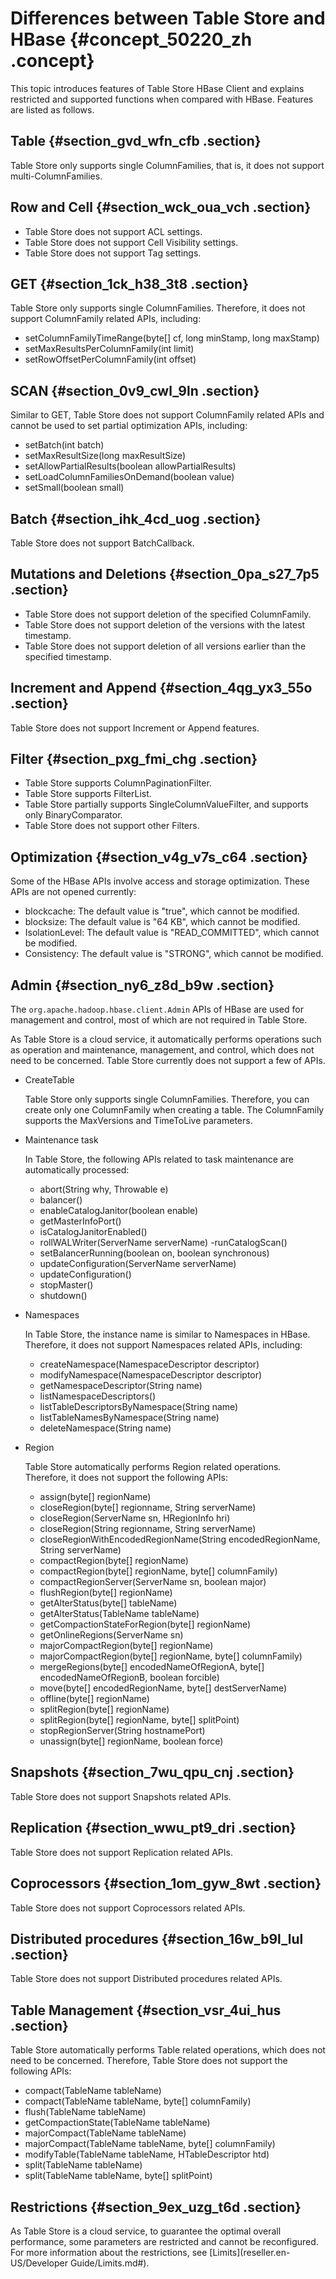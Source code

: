 # Differences between Table Store and HBase {#concept_50220_zh .concept}

This topic introduces features of Table Store HBase Client and explains restricted and supported functions when compared with HBase. Features are listed as follows.

## Table {#section_gvd_wfn_cfb .section}

Table Store only supports single ColumnFamilies, that is, it does not support multi-ColumnFamilies.

## Row and Cell {#section_wck_oua_vch .section}

-   Table Store does not support ACL settings.
-   Table Store does not support Cell Visibility settings.
-   Table Store does not support Tag settings.

## GET {#section_1ck_h38_3t8 .section}

Table Store only supports single ColumnFamilies. Therefore, it does not support ColumnFamily related APIs, including:

-   setColumnFamilyTimeRange\(byte\[\] cf, long minStamp, long maxStamp\)
-   setMaxResultsPerColumnFamily\(int limit\)
-   setRowOffsetPerColumnFamily\(int offset\)

## SCAN {#section_0v9_cwl_9ln .section}

Similar to GET, Table Store does not support ColumnFamily related APIs and cannot be used to set partial optimization APIs, including:

-   setBatch\(int batch\)
-   setMaxResultSize\(long maxResultSize\)
-   setAllowPartialResults\(boolean allowPartialResults\)
-   setLoadColumnFamiliesOnDemand\(boolean value\)
-   setSmall\(boolean small\)

## Batch {#section_ihk_4cd_uog .section}

Table Store does not support BatchCallback.

## Mutations and Deletions {#section_0pa_s27_7p5 .section}

-   Table Store does not support deletion of the specified ColumnFamily.
-   Table Store does not support deletion of the versions with the latest timestamp.
-   Table Store does not support deletion of all versions earlier than the specified timestamp.

## Increment and Append {#section_4qg_yx3_55o .section}

Table Store does not support Increment or Append features.

## Filter {#section_pxg_fmi_chg .section}

-   Table Store supports ColumnPaginationFilter.
-   Table Store supports FilterList.
-   Table Store partially supports SingleColumnValueFilter, and supports only BinaryComparator.
-   Table Store does not support other Filters.

## Optimization {#section_v4g_v7s_c64 .section}

Some of the HBase APIs involve access and storage optimization. These APIs are not opened currently:

-   blockcache: The default value is "true", which cannot be modified.
-   blocksize: The default value is "64 KB", which cannot be modified.
-   IsolationLevel: The default value is "READ\_COMMITTED", which cannot be modified.
-   Consistency: The default value is "STRONG", which cannot be modified.

## Admin {#section_ny6_z8d_b9w .section}

The `org.apache.hadoop.hbase.client.Admin` APIs of HBase are used for management and control, most of which are not required in Table Store.

As Table Store is a cloud service, it automatically performs operations such as operation and maintenance, management, and control, which does not need to be concerned. Table Store currently does not support a few of APIs.

-   CreateTable

    Table Store only supports single ColumnFamilies. Therefore, you can create only one ColumnFamily when creating a table. The ColumnFamily supports the MaxVersions and TimeToLive parameters.

-   Maintenance task

    In Table Store, the following APIs related to task maintenance are automatically processed:

    -   abort\(String why, Throwable e\)
    -   balancer\(\)
    -   enableCatalogJanitor\(boolean enable\)
    -   getMasterInfoPort\(\)
    -   isCatalogJanitorEnabled\(\)
    -   rollWALWriter\(ServerName serverName\) -runCatalogScan\(\)
    -   setBalancerRunning\(boolean on, boolean synchronous\)
    -   updateConfiguration\(ServerName serverName\)
    -   updateConfiguration\(\)
    -   stopMaster\(\)
    -   shutdown\(\)
-   Namespaces

    In Table Store, the instance name is similar to Namespaces in HBase. Therefore, it does not support Namespaces related APIs, including:

    -   createNamespace\(NamespaceDescriptor descriptor\)
    -   modifyNamespace\(NamespaceDescriptor descriptor\)
    -   getNamespaceDescriptor\(String name\)
    -   listNamespaceDescriptors\(\)
    -   listTableDescriptorsByNamespace\(String name\)
    -   listTableNamesByNamespace\(String name\)
    -   deleteNamespace\(String name\)
-   Region

    Table Store automatically performs Region related operations. Therefore, it does not support the following APIs:

    -   assign\(byte\[\] regionName\)
    -   closeRegion\(byte\[\] regionname, String serverName\)
    -   closeRegion\(ServerName sn, HRegionInfo hri\)
    -   closeRegion\(String regionname, String serverName\)
    -   closeRegionWithEncodedRegionName\(String encodedRegionName, String serverName\)
    -   compactRegion\(byte\[\] regionName\)
    -   compactRegion\(byte\[\] regionName, byte\[\] columnFamily\)
    -   compactRegionServer\(ServerName sn, boolean major\)
    -   flushRegion\(byte\[\] regionName\)
    -   getAlterStatus\(byte\[\] tableName\)
    -   getAlterStatus\(TableName tableName\)
    -   getCompactionStateForRegion\(byte\[\] regionName\)
    -   getOnlineRegions\(ServerName sn\)
    -   majorCompactRegion\(byte\[\] regionName\)
    -   majorCompactRegion\(byte\[\] regionName, byte\[\] columnFamily\)
    -   mergeRegions\(byte\[\] encodedNameOfRegionA, byte\[\] encodedNameOfRegionB, boolean forcible\)
    -   move\(byte\[\] encodedRegionName, byte\[\] destServerName\)
    -   offline\(byte\[\] regionName\)
    -   splitRegion\(byte\[\] regionName\)
    -   splitRegion\(byte\[\] regionName, byte\[\] splitPoint\)
    -   stopRegionServer\(String hostnamePort\)
    -   unassign\(byte\[\] regionName, boolean force\)

## Snapshots {#section_7wu_qpu_cnj .section}

Table Store does not support Snapshots related APIs.

## Replication {#section_wwu_pt9_dri .section}

Table Store does not support Replication related APIs.

## Coprocessors {#section_1om_gyw_8wt .section}

Table Store does not support Coprocessors related APIs.

## Distributed procedures {#section_16w_b9l_lul .section}

Table Store does not support Distributed procedures related APIs.

## Table Management {#section_vsr_4ui_hus .section}

Table Store automatically performs Table related operations, which does not need to be concerned. Therefore, Table Store does not support the following APIs:

-   compact\(TableName tableName\)
-   compact\(TableName tableName, byte\[\] columnFamily\)
-   flush\(TableName tableName\)
-   getCompactionState\(TableName tableName\)
-   majorCompact\(TableName tableName\)
-   majorCompact\(TableName tableName, byte\[\] columnFamily\)
-   modifyTable\(TableName tableName, HTableDescriptor htd\)
-   split\(TableName tableName\)
-   split\(TableName tableName, byte\[\] splitPoint\)

## Restrictions {#section_9ex_uzg_t6d .section}

As Table Store is a cloud service, to guarantee the optimal overall performance, some parameters are restricted and cannot be reconfigured. For more information about the restrictions, see [Limits](reseller.en-US/Developer Guide/Limits.md#).

